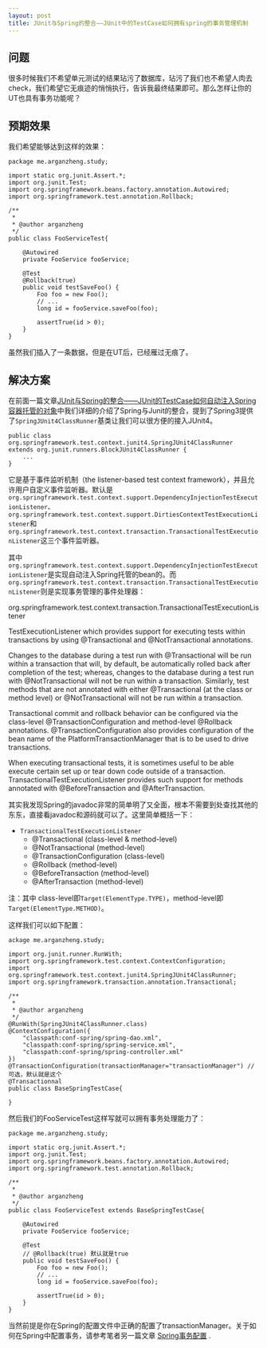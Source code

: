 ```yaml
---
layout: post
title: JUnit与Spring的整合——JUnit中的TestCase如何拥有spring的事务管理机制
---
```



## 问题

很多时候我们不希望单元测试的结果玷污了数据库，玷污了我们也不希望人肉去check，我们希望它无痕迹的悄悄执行，告诉我最终结果即可。那么怎样让你的UT也具有事务功能呢？

## 预期效果

我们希望能够达到这样的效果：

    package me.arganzheng.study;
	
	import static org.junit.Assert.*;
	import org.junit.Test;
	import org.springframework.beans.factory.annotation.Autowired;
	import org.springframework.test.annotation.Rollback;
	
	/**
	 *  
	 * @author arganzheng
	 */
	public class FooServiceTest{
	
		@Autowired
		private FooService fooService;
	
		@Test
		@Rollback(true)
		public void testSaveFoo() {
			Foo foo = new Foo();
			// ...
			long id = fooService.saveFoo(foo);
	
			assertTrue(id > 0);
		}
	}
	
虽然我们插入了一条数据，但是在UT后，已经雁过无痕了。

	
## 解决方案

在前面一篇文章[JUnit与Spring的整合——JUnit的TestCase如何自动注入Spring容器托管的对象](http://arganzheng.life/junit-and-spring-integration-ioc-autowire.html)中我们详细的介绍了Spring与Junit的整合，提到了Spring3提供了`SpringJUnit4ClassRunner`基类让我们可以很方便的接入JUnit4。    

    public class org.springframework.test.context.junit4.SpringJUnit4ClassRunner extends org.junit.runners.BlockJUnit4ClassRunner {
        ...
    }
    
它是基于事件监听机制（the listener-based test context framework），并且允许用户自定义事件监听器。默认是`org.springframework.test.context.support.DependencyInjectionTestExecutionListener`、`org.springframework.test.context.support.DirtiesContextTestExecutionListener`和`org.springframework.test.context.transaction.TransactionalTestExecutionListener`这三个事件监听器。

其中`org.springframework.test.context.support.DependencyInjectionTestExecutionListener`是实现自动注入Spring托管的bean的。而`org.springframework.test.context.transaction.TransactionalTestExecutionListener`则是实现事务管理的事件处理器：

>
org.springframework.test.context.transaction.TransactionalTestExecutionListener
>
>
TestExecutionListener which provides support for executing tests within transactions by using @Transactional and @NotTransactional annotations. 
>
Changes to the database during a test run with @Transactional will be run within a transaction that will, by default, be automatically rolled back after completion of the test; whereas, changes to the database during a test run with @NotTransactional will not be run within a transaction. Similarly, test methods that are not annotated with either @Transactional (at the class or method level) or @NotTransactional will not be run within a transaction. 
>
Transactional commit and rollback behavior can be configured via the class-level @TransactionConfiguration and method-level @Rollback annotations. @TransactionConfiguration also provides configuration of the bean name of the PlatformTransactionManager that is to be used to drive transactions. 
>
When executing transactional tests, it is sometimes useful to be able execute certain set up or tear down code outside of a transaction. TransactionalTestExecutionListener provides such support for methods annotated with @BeforeTransaction and @AfterTransaction. 

其实我发现Spring的javadoc非常的简单明了又全面，根本不需要到处查找其他的东东，直接看javadoc和源码就可以了。这里简单概括一下：

+ `TransactionalTestExecutionListener`
    + @Transactional (class-level & method-level)
    + @NotTransactional (method-level)        
    + @TransactionConfiguration (class-level)        
    + @Rollback (method-level)
    + @BeforeTransaction (method-level)
    + @AfterTransaction (method-level)

注：其中 class-level即`Target(ElementType.TYPE)`，method-level即`Target(ElementType.METHOD)`。

这样我们可以如下配置：

    ackage me.arganzheng.study;
	
	import org.junit.runner.RunWith;
    import org.springframework.test.context.ContextConfiguration;
    import org.springframework.test.context.junit4.SpringJUnit4ClassRunner;
    import org.springframework.transaction.annotation.Transactional;  
	
	/**
	 *  
	 * @author arganzheng
	 */
	@RunWith(SpringJUnit4ClassRunner.class)
    @ContextConfiguration({
	    "classpath:conf-spring/spring-dao.xml",
	    "classpath:conf-spring/spring-service.xml",
	    "classpath:conf-spring/spring-controller.xml"
    })
    @TransactionConfiguration(transactionManager="transactionManager") //可选，默认就是这个
    @Transactionnal
	public class BaseSpringTestCase{
	
    }

然后我们的FooServiceTest这样写就可以拥有事务处理能力了：

    package me.arganzheng.study;
	
	import static org.junit.Assert.*;
	import org.junit.Test;
	import org.springframework.beans.factory.annotation.Autowired;
	import org.springframework.test.annotation.Rollback;
	
	/**
	 *  
	 * @author arganzheng
	 */
	public class FooServiceTest extends BaseSpringTestCase{
	
		@Autowired
		private FooService fooService;
	
		@Test
		// @Rollback(true) 默认就是true
		public void testSaveFoo() {
			Foo foo = new Foo();
			// ...
			long id = fooService.saveFoo(foo);
	
			assertTrue(id > 0);
		}
	}

当然前提是你在Spring的配置文件中正确的配置了transactionManager。关于如何在Spring中配置事务，请参考笔者另一篇文章 [Spring事务配置](http://arganzheng.life/spring-transaction.html) .

